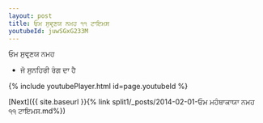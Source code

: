 ```yaml
---
layout: post
title: ਓਮ ਸੁਵਰ੍ਣਯ ਨਮਹ ੧੧ ਟਾਇਮਸ
youtubeId: juwSGxG233M
---
```

 
 
 ਓਮ ਸੁਵਰ੍ਣਯ ਨਮਹ  
 
 -  ਜੋ ਸੁਨਹਿਰੀ ਰੰਗ ਦਾ ਹੈ 
 
  
 
  
 
 
 
 
 
 


{% include youtubePlayer.html id=page.youtubeId %}
 
[Next]({{ site.baseurl }}{% link  split1/_posts/2014-02-01-ਓਮ ਮਹੰਥਾਕਾਯਾ ਨਮਹ ੧੧ ਟਾਇਮਸ.md%})
 
